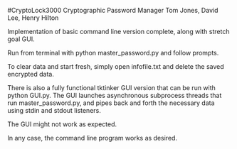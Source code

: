 #CryptoLock3000
Cryptographic Password Manager Tom Jones, David Lee, Henry Hilton

Implementation of basic command line version complete, along with stretch goal GUI.

Run from terminal with python master_password.py and follow prompts.

To clear data and start fresh, simply open infofile.txt and delete the saved encrypted data.

There is also a fully functional tktinker GUI version that can be run with python GUI.py. The GUI launches asynchronous subprocess threads that run master_password.py, and pipes back and forth the necessary data using stdin and stdout listeners.

The GUI might not work as expected.

In any case, the command line program works as desired.
